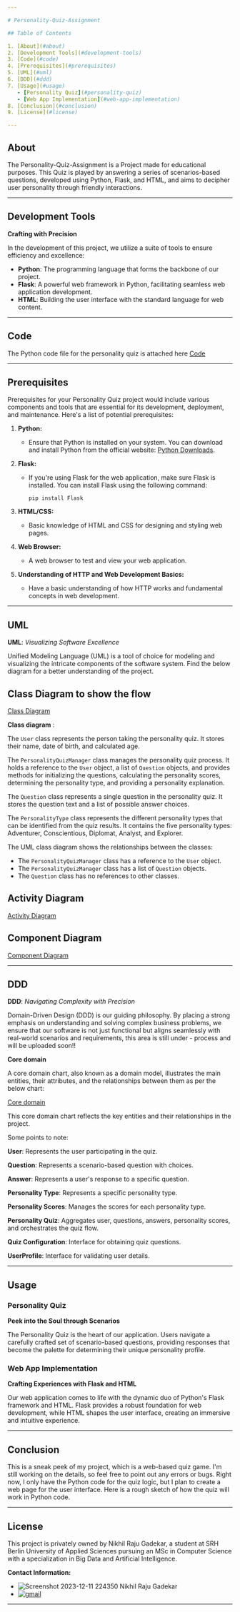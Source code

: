 ```yaml
---

# Personality-Quiz-Assignment

## Table of Contents

1. [About](#about)
2. [Development Tools](#development-tools)
3. [Code](#code)
4. [Prerequisites](#prerequisites)
5. [UML](#uml)
6. [DDD](#ddd)
7. [Usage](#usage)
   - [Personality Quiz](#personality-quiz)
   - [Web App Implementation](#web-app-implementation)
8. [Conclusion](#conclusion)
9. [License](#license)

---
```


## About

The Personality-Quiz-Assignment is a Project made for educational purposes. This Quiz is played by answering a series of scenarios-based questions, developed using Python, Flask, and HTML, and aims to decipher user personality through friendly interactions.

---

## Development Tools

**Crafting with Precision**

In the development of this project, we utilize a suite of tools to ensure efficiency and excellence:

- **Python**: The programming language that forms the backbone of our project.
- **Flask**: A powerful web framework in Python, facilitating seamless web application development.
- **HTML**: Building the user interface with the standard language for web content.

---

## Code

The Python code file for the personality quiz is attached here [Code](https://github.com/Nick9695/Personality-Quiz-Assignment/blob/main/project_outline_program_.py)

---

## Prerequisites

Prerequisites for your Personality Quiz project would include various components and tools that are essential for its development, deployment, and maintenance. Here's a list of potential prerequisites:

1. **Python:**
   - Ensure that Python is installed on your system. You can download and install Python from the official website: [Python Downloads](https://www.python.org/downloads/).

2. **Flask:**
   - If you're using Flask for the web application, make sure Flask is installed. You can install Flask using the following command:
     ```
     pip install Flask
     ```

3. **HTML/CSS:**
   - Basic knowledge of HTML and CSS for designing and styling web pages.

4. **Web Browser:**
   - A web browser to test and view your web application.
     
5. **Understanding of HTTP and Web Development Basics:**
    - Have a basic understanding of how HTTP works and fundamental concepts in web development.

---

## UML

**UML**: *Visualizing Software Excellence*



Unified Modeling Language (UML) is a tool of choice for modeling and visualizing the intricate components of the software system. Find the below diagram for a better understanding of the project.

## Class Diagram to show the flow


[Class Diagram](https://github.com/Nick9695/Personality-Quiz-Assignment/blob/main/Class%20Diagram(flow%20of%20code).png)


 **Class diagram** :

The `User` class represents the person taking the personality quiz. It stores their name, date of birth, and calculated age.

The `PersonalityQuizManager` class manages the personality quiz process. It holds a reference to the `User` object, a list of `Question` objects, and provides methods for initializing the questions, calculating the personality scores, determining the personality type, and providing a personality explanation.

The `Question` class represents a single question in the personality quiz. It stores the question text and a list of possible answer choices.

The `PersonalityType` class represents the different personality types that can be identified from the quiz results. It contains the five personality types: Adventurer, Conscientious, Diplomat, Analyst, and Explorer.

The UML class diagram shows the relationships between the classes:

* The `PersonalityQuizManager` class has a reference to the `User` object.
* The `PersonalityQuizManager` class has a list of `Question` objects.
* The `Question` class has no references to other classes.

## Activity Diagram 

[Activity Diagram](https://github.com/Nick9695/Personality-Quiz-Assignment/blob/main/Activity%20Diagram.png)

## Component Diagram

[Component Diagram](https://github.com/Nick9695/Personality-Quiz-Assignment/blob/main/Component%20diagram.png)


---

## DDD

**DDD**: *Navigating Complexity with Precision*

Domain-Driven Design (DDD) is our guiding philosophy. By placing a strong emphasis on understanding and solving complex business problems, we ensure that our software is not just functional but aligns seamlessly with real-world scenarios and requirements, this area is still under - process and will be uploaded soon!!

**Core domain**

A core domain chart, also known as a domain model, illustrates the main entities, their attributes, and the relationships between them as per the below chart:

[Core domain](https://github.com/Nick9695/Personality-Quiz-Assignment/blob/main/Core%20domain.png)


This core domain chart reflects the key entities and their relationships in the project. 

Some points to note:

**User**: 
Represents the user participating in the quiz.

**Question**: 
Represents a scenario-based question with choices.

**Answer**: 
Represents a user's response to a specific question.

**Personality Type**: 
Represents a specific personality type.

**Personality Scores**: 
Manages the scores for each personality type.

**Personality Quiz**: 
Aggregates user, questions, answers, personality scores, and orchestrates the quiz flow.

**Quiz Configuration**: 
Interface for obtaining quiz questions.

**UserProfile**:
Interface for validating user details.

---

## Usage

### Personality Quiz

**Peek into the Soul through Scenarios**

The Personality Quiz is the heart of our application. Users navigate a carefully crafted set of scenario-based questions, providing responses that become the palette for determining their unique personality profile.

### Web App Implementation

**Crafting Experiences with Flask and HTML**

Our web application comes to life with the dynamic duo of Python's Flask framework and HTML. Flask provides a robust foundation for web development, while HTML shapes the user interface, creating an immersive and intuitive experience.

---

## Conclusion 
This is a sneak peek of my project, which is a web-based quiz game. I'm still working on the details, so feel free to point out any errors or bugs. Right now, I only have the Python code for the quiz logic, but I plan to create a web page for the user interface. Here is a rough sketch of how the quiz will work in Python code.

---

## License

This project is privately owned by Nikhil Raju Gadekar, a student at SRH Berlin University of Applied Sciences pursuing an MSc in Computer Science with a specialization in Big Data and Artificial Intelligence.


**Contact Information:**
- ![Screenshot 2023-12-11 224350](https://github.com/Nick9695/Personality-Quiz-Assignment/assets/148968130/3c82c2b7-876d-447d-b149-dcd2fddedf23)
Nikhil Raju Gadekar
-  [![gmail](https://img.shields.io/badge/Gmail-D14836?style=for-the-badge&logo=gmail&logoColor=white)](mailto:gernikhilgadekar@gmail.com)
---
